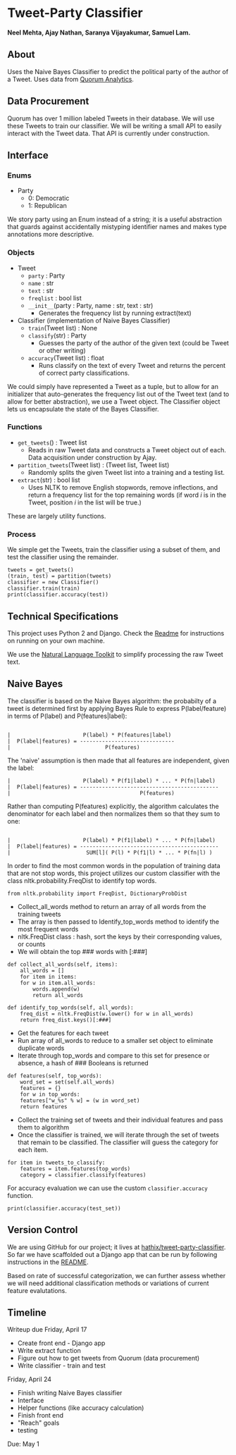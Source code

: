 # Tweet-Party Classifier
**Neel Mehta, Ajay Nathan, Saranya Vijayakumar, Samuel Lam.**

## About
Uses the Naive Bayes Classifier to predict the political party of the author of a Tweet. Uses data from [Quorum Analytics](https://quorum.us).

## Data Procurement
Quorum has over 1 million labeled Tweets in their database. We will use these Tweets to train our classifier. We will be writing a small API to easily interact with the Tweet data. That API is currently under construction. 

## Interface

### Enums
* Party
  * 0: Democratic
  * 1: Republican
 
We story party using an Enum instead of a string; it is a useful abstraction that guards against accidentally mistyping identifier names and makes type annotations more descriptive.

### Objects

* Tweet
  * `party` : Party
  * `name` : str
  * `text` : str
  * `freqlist` : bool list
  * `__init__`(party : Party, name : str, text : str)
    * Generates the frequency list by running extract(text)
* Classifier (implementation of Naive Bayes Classifier)
  * `train`(Tweet list) : None
  * `classify`(str) : Party
    * Guesses the party of the author of the given text (could be Tweet or other writing)
  * `accuracy`(Tweet list) : float
    * Runs classify on the text of every Tweet and returns the percent of correct party classifications.

We could simply have represented a Tweet as a tuple, but to allow for an initializer that auto-generates the frequency list out of the Tweet text (and to allow for better abstraction), we use a Tweet object. The Classifier object lets us encapsulate the state of the Bayes Classifier.

### Functions
* `get_tweets`() : Tweet list
  * Reads in raw Tweet data and constructs a Tweet object out of each. Data acquisition under construction by Ajay.
* `partition_tweets`(Tweet list) : (Tweet list, Tweet list)
  * Randomly splits the given Tweet list into a training and a testing list.
* `extract`(str) : bool list
  * Uses NLTK to remove English stopwords, remove inflections, and return a frequency list for the top remaining words (if word *i* is in the Tweet, position *i* in the list will be true.)
 
These are largely utility functions.

### Process

We simple get the Tweets, train the classifier using a subset of them, and test the classifier using the remainder.

```
tweets = get_tweets()
(train, test) = partition(tweets)
classifier = new Classifier()
classifier.train(train)
print(classifier.accuracy(test))
```

## Technical Specifications
This project uses Python 2 and Django. Check the [Readme](https://github.com/hathix/tweet-party-classifier/blob/master/README.md) for instructions on running on your own machine.

We use the [Natural Language Toolkit](http://www.nltk.org/) to simplify processing the raw Tweet text.

## Naive Bayes 

The classifier is based on the Naive Bayes algorithm: the probabilty of a tweet is determined first by applying Bayes Rule to express P(label/feature) in terms of P(label) and P(features|label):

```

|                       P(label) * P(features|label)
|  P(label|features) = ------------------------------
|                              P(features)

```

The 'naive' assumption is then made that all features are independent, given the label:

```
|                       P(label) * P(f1|label) * ... * P(fn|label)
|  P(label|features) = --------------------------------------------
|                                         P(features)

```

Rather than computing P(features) explicitly, the algorithm
calculates the denominator for each label and then normalizes them so that they
sum to one:

```

|                       P(label) * P(f1|label) * ... * P(fn|label)
|  P(label|features) = --------------------------------------------
|                        SUM[l]( P(l) * P(f1|l) * ... * P(fn|l) )

```

In order to find the most common words in the population of training data that are not stop words, this project utilizes our custom classifier with the class nltk.probability.FreqDist to identify top words.

```
from nltk.probability import FreqDist, DictionaryProbDist

```

- Collect_all_words method to return an array of all words from the training tweets
- The array is then passed to Identify_top_words method to identify the most frequent words
- nltk.FreqDist class : hash, sort the keys by their corresponding values, or counts
- We will obtain the top ### words with [:###]

```
def collect_all_words(self, items):
	all_words = []
	for item in items:
	for w in item.all_words:
		words.append(w)
		return all_words

def identify_top_words(self, all_words):
    freq_dist = nltk.FreqDist(w.lower() for w in all_words)
    return freq_dist.keys()[:###]
```

- Get the features for each tweet
- Run array of all_words to reduce to a smaller set object to eliminate duplicate words
- Iterate through top_words and compare to this set for presence or absence, a hash of ### Booleans is returned

```
def features(self, top_words):
    word_set = set(self.all_words)
    features = {}
    for w in top_words:
    features["w_%s" % w] = (w in word_set)
    return features

```

- Collect the training set of tweets and their individual features and pass them to algorithm
- Once the classifier is trained, we will iterate through the set of tweets that remain to be classified. The classifier will guess the category for each item.

```
for item in tweets_to_classify:
	features = item.features(top_words)
	category = classifier.classify(features)
```

For accuracy evaluation we can use the custom `classifier.accuracy` function.

```
print(classifier.accuracy(test_set))
```

## Version Control

We are using GitHub for our project; it lives at [hathix/tweet-party-classifier](https://github.com/hathix/tweet-party-classifier). So far we have scaffolded out a Django app that can be run by following instructions in the [README](https://github.com/hathix/tweet-party-classifier/blob/master/README.md).

Based on rate of successful categorization, we can further assess whether we will need additional classification methods or variations of current feature evalutations.

## Timeline
Writeup due Friday, April 17

- Create front end - Django app
- Write extract function
- Figure out how to get tweets from Quorum (data procurement)
- Write classifier - train and test

Friday, April 24

- Finish writing Naive Bayes classifier
- Interface
- Helper functions (like accuracy calculation)
- Finish front end
- "Reach" goals
- testing

Due: May 1
